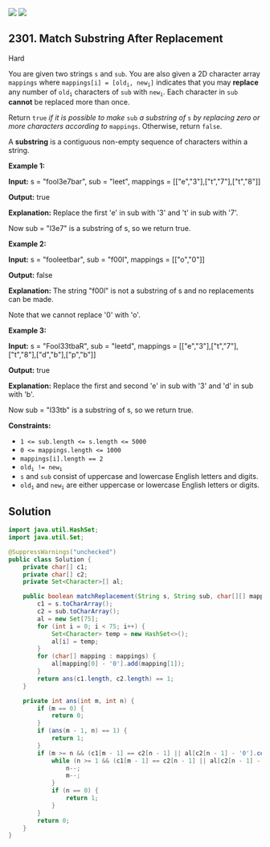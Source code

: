[![](https://img.shields.io/github/stars/javadev/LeetCode-in-Java?label=Stars&style=flat-square)](https://github.com/javadev/LeetCode-in-Java)
[![](https://img.shields.io/github/forks/javadev/LeetCode-in-Java?label=Fork%20me%20on%20GitHub%20&style=flat-square)](https://github.com/javadev/LeetCode-in-Java/fork)

## 2301\. Match Substring After Replacement

Hard

You are given two strings `s` and `sub`. You are also given a 2D character array `mappings` where <code>mappings[i] = [old<sub>i</sub>, new<sub>i</sub>]</code> indicates that you may **replace** any number of <code>old<sub>i</sub></code> characters of `sub` with <code>new<sub>i</sub></code>. Each character in `sub` **cannot** be replaced more than once.

Return `true` _if it is possible to make_ `sub` _a substring of_ `s` _by replacing zero or more characters according to_ `mappings`. Otherwise, return `false`.

A **substring** is a contiguous non-empty sequence of characters within a string.

**Example 1:**

**Input:** s = "fool3e7bar", sub = "leet", mappings = \[\["e","3"],["t","7"],["t","8"]]

**Output:** true

**Explanation:** Replace the first 'e' in sub with '3' and 't' in sub with '7'.

Now sub = "l3e7" is a substring of s, so we return true.

**Example 2:**

**Input:** s = "fooleetbar", sub = "f00l", mappings = \[\["o","0"]]

**Output:** false

**Explanation:** The string "f00l" is not a substring of s and no replacements can be made.

Note that we cannot replace '0' with 'o'. 

**Example 3:**

**Input:** s = "Fool33tbaR", sub = "leetd", mappings = \[\["e","3"],["t","7"],["t","8"],["d","b"],["p","b"]]

**Output:** true

**Explanation:** Replace the first and second 'e' in sub with '3' and 'd' in sub with 'b'.

Now sub = "l33tb" is a substring of s, so we return true. 

**Constraints:**

*   `1 <= sub.length <= s.length <= 5000`
*   `0 <= mappings.length <= 1000`
*   `mappings[i].length == 2`
*   <code>old<sub>i</sub> != new<sub>i</sub></code>
*   `s` and `sub` consist of uppercase and lowercase English letters and digits.
*   <code>old<sub>i</sub></code> and <code>new<sub>i</sub></code> are either uppercase or lowercase English letters or digits.

## Solution

```java
import java.util.HashSet;
import java.util.Set;

@SuppressWarnings("unchecked")
public class Solution {
    private char[] c1;
    private char[] c2;
    private Set<Character>[] al;

    public boolean matchReplacement(String s, String sub, char[][] mappings) {
        c1 = s.toCharArray();
        c2 = sub.toCharArray();
        al = new Set[75];
        for (int i = 0; i < 75; i++) {
            Set<Character> temp = new HashSet<>();
            al[i] = temp;
        }
        for (char[] mapping : mappings) {
            al[mapping[0] - '0'].add(mapping[1]);
        }
        return ans(c1.length, c2.length) == 1;
    }

    private int ans(int m, int n) {
        if (m == 0) {
            return 0;
        }
        if (ans(m - 1, n) == 1) {
            return 1;
        }
        if (m >= n && (c1[m - 1] == c2[n - 1] || al[c2[n - 1] - '0'].contains(c1[m - 1]))) {
            while (n >= 1 && (c1[m - 1] == c2[n - 1] || al[c2[n - 1] - '0'].contains(c1[m - 1]))) {
                n--;
                m--;
            }
            if (n == 0) {
                return 1;
            }
        }
        return 0;
    }
}
```